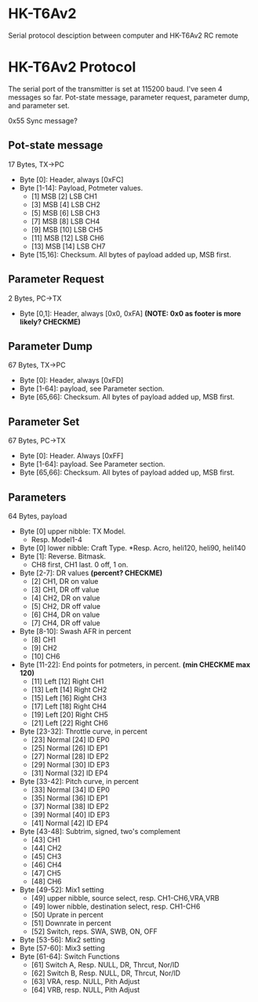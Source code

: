 HK-T6Av2
========

Serial protocol desciption between computer and HK-T6Av2 RC remote

# HK-T6Av2 Protocol
The serial port of the transmitter is set at 115200 baud. I've seen 4
messages so far. Pot-state message, parameter request, parameter dump,
and parameter set.

0x55 Sync message?

## Pot-state message
17 Bytes, TX->PC
* Byte [0]: Header, always [0xFC]
* Byte [1-14]: Payload, Potmeter values.
  * [1] MSB [2] LSB CH1
  * [3] MSB [4] LSB CH2
  * [5] MSB [6] LSB CH3
  * [7] MSB [8] LSB CH4
  * [9] MSB [10] LSB CH5
  * [11] MSB [12] LSB CH6
  * [13] MSB [14] LSB CH7
* Byte [15,16]: Checksum. All bytes of payload added up, MSB first.

## Parameter Request
2 Bytes, PC->TX
* Byte [0,1]: Header, always [0x0, 0xFA] **(NOTE: 0x0 as footer is more likely? CHECKME)**

## Parameter Dump
67 Bytes, TX->PC
* Byte [0]: Header, always [0xFD]
* Byte [1-64]: payload, see Parameter section.
* Byte [65,66]: Checksum. All bytes of payload added up, MSB first.

## Parameter Set
67 Bytes, PC->TX
* Byte [0]: Header. Always [0xFF]
* Byte [1-64]: payload. See Parameter section.
* Byte [65,66]: Checksum. All bytes of payload added up, MSB first.

## Parameters
64 Bytes, payload
* Byte [0] upper nibble: TX Model.
  * Resp. Model1-4
* Byte [0] lower nibble: Craft Type.
  *Resp. Acro, heli120, heli90, heli140
* Byte [1]: Reverse. Bitmask.
  * CH8 first, CH1 last. 0 off, 1 on.
* Byte [2-7]: DR values **(percent? CHECKME)**
  * [2] CH1, DR on value
  * [3] CH1, DR off value
  * [4] CH2, DR on value
  * [5] CH2, DR off value
  * [6] CH4, DR on value
  * [7] CH4, DR off value
* Byte [8-10]: Swash AFR in percent
  * [8] CH1
  * [9] CH2
  * [10] CH6
* Byte [11-22]: End points for potmeters, in percent. **(min CHECKME max 120)**
  * [11] Left [12] Right CH1
  * [13] Left [14] Right CH2
  * [15] Left [16] Right CH3
  * [17] Left [18] Right CH4
  * [19] Left [20] Right CH5
  * [21] Left [22] Right CH6
* Byte [23-32]: Throttle curve, in percent
  * [23] Normal [24] ID EP0
  * [25] Normal [26] ID EP1
  * [27] Normal [28] ID EP2
  * [29] Normal [30] ID EP3
  * [31] Normal [32] ID EP4
* Byte [33-42]: Pitch curve, in percent
  * [33] Normal [34] ID EP0
  * [35] Normal [36] ID EP1
  * [37] Normal [38] ID EP2
  * [39] Normal [40] ID EP3
  * [41] Normal [42] ID EP4
* Byte [43-48]: Subtrim, signed, two's complement
  * [43] CH1
  * [44] CH2
  * [45] CH3
  * [46] CH4
  * [47] CH5
  * [48] CH6
* Byte [49-52]: Mix1 setting
  * [49] upper nibble, source select, resp. CH1-CH6,VRA,VRB
  * [49] lower nibble, destination select, resp. CH1-CH6
  * [50] Uprate in percent
  * [51] Downrate in percent
  * [52] Switch, reps. SWA, SWB, ON, OFF
* Byte [53-56]: Mix2 setting
* Byte [57-60]: Mix3 setting
* Byte [61-64]: Switch Functions
  * [61] Switch A, Resp. NULL, DR, Thrcut, Nor/ID
  * [62] Switch B, Resp. NULL, DR, Thrcut, Nor/ID
  * [63] VRA, resp. NULL, Pith Adjust
  * [64] VRB, resp. NULL, Pith Adjust
